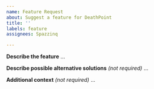 ```yaml
---
name: Feature Request
about: Suggest a feature for DeathPoint
title: ''
labels: feature
assignees: Spazzinq

---
```


**Describe the feature**
...

**Describe possible alternative solutions** *(not required)*
...

**Additional context** *(not required)*
...
